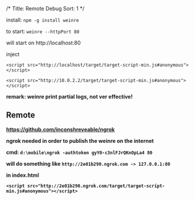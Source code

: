 /*
Title: Remote Debug
Sort: 1
*/

install: `npm -g install weinre`

to start: `weinre --httpPort 80`

will start on http://localhost:80

inject

`<script src="http://localhost/target/target-script-min.js#anonymous"></script>`

`<script src="http://10.0.2.2/target/target-script-min.js#anonymous"></script>`

<b>remark: weinre print partial logs, not ver effective!<b>

Remote
------

https://github.com/inconshreveable/ngrok

ngrok needed in order to publish the weinre on the internet

cmd: `d:\mobile\ngrok -authtoken gyY0-c3nlFJrQKnOpLa4 80`

will do something like `http://2e01b290.ngrok.com -> 127.0.0.1:80`

in index.html

`<script src="http://2e01b290.ngrok.com/target/target-script-min.js#anonymous"></script>`
